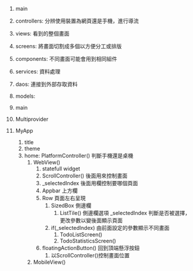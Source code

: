 1. main
2. controllers: 分辨使用裝置為網頁還是手機，進行導流
3. views: 看到的整個畫面
4. screens: 將畫面切割成多個以方便分工或排版
5. components: 不同畫面可能會用到相同組件
6. services: 資料處理
6. daos: 連接到外部存取資料
7. models: 

1. main
2. Multiprovider

3. MyApp
    1. title
    2. theme
    3. home: PlatformController()
        判斷手機還是桌機
        1. WebView()
            1. statefull widget 
            2. ScrollController() 後面用來控制畫面
            3. _selectedIndex 後面用欄控制要哪個頁面
            3. Appbar 上方欄
            4. Row 頁面左右呈現
                1. SizedBox 側邊欄
                    1. ListTile() 側邊欄選項
                        _selectedIndex 判斷是否被選擇，更改參數以變後面顯示頁面
                2. if(_selectedIndex) 由前面設定的參數顯示不同畫面
                    1. TodoListScreen()
                    2. TodoStatisticsScreen()
            5. floatingActionButton() 回到頂端懸浮按鈕
                1. 以ScrollController()控制畫面位置
        2. MobileView() 